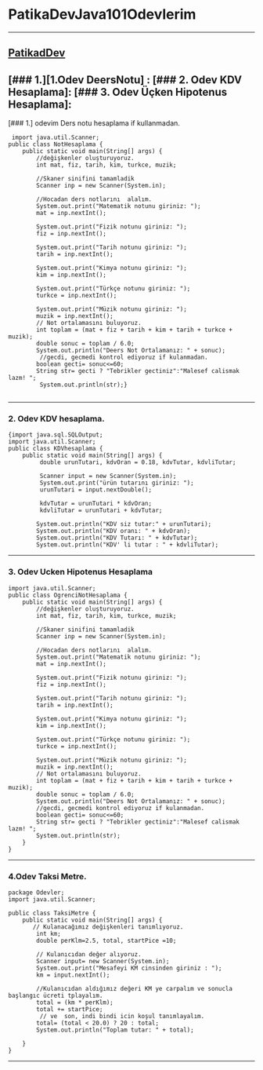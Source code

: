 # PatikaDevJava101Odevlerim
--------
[PatikadDev](www.patika.dev)
------------------------------------
[### 1.][1.Odev DeersNotu] : [### 2. Odev KDV Hesaplama]: [### 3. Odev Üçken Hipotenus Hesaplama]:  
-----------------------------------------

[### 1.] odevim Ders notu hesaplama if kullanmadan.
```
 import java.util.Scanner;
public class NotHesaplama {
    public static void main(String[] args) {
        //değişkenler oluşturuyoruz.
        int mat, fiz, tarih, kim, turkce, muzik;

        //Skaner sinifini tamamladik
        Scanner inp = new Scanner(System.in);

        //Hocadan ders notlarını  alalım.
        System.out.print("Matematik notunu giriniz: ");
        mat = inp.nextInt();

        System.out.print("Fizik notunu giriniz: ");
        fiz = inp.nextInt();

        System.out.print("Tarih notunu giriniz: ");
        tarih = inp.nextInt();

        System.out.print("Kimya notunu giriniz: ");
        kim = inp.nextInt();

        System.out.print("Türkçe notunu giriniz: ");
        turkce = inp.nextInt();

        System.out.print("Müzik notunu giriniz: ");
        muzik = inp.nextInt();
        // Not ortalamasını buluyoruz.
        int toplam = (mat + fiz + tarih + kim + tarih + turkce + muzik);
        double sonuc = toplam / 6.0;
        System.out.println("Deers Not Ortalamanız: " + sonuc);
         //gecdi, gecmedi kontrol ediyoruz if kulanmadan.
        boolean gecti= sonuc<=60;
        String str= gecti ? "Tebrikler gectiniz":"Malesef calismak lazm! ";
         System.out.println(str);}
    
```
-------------------------------------------------------------------------------------

### 2. Odev KDV hesaplama.

``` java.
{import java.sql.SQLOutput;
import java.util.Scanner;
public class KDVhesaplama {
    public static void main(String[] args) {
         double urunTutari, kdvOran = 0.18, kdvTutar, kdvliTutar;

         Scanner input = new Scanner(System.in);
         System.out.print("ürün tutarını giriniz: ");
         urunTutari = input.nextDouble();

         kdvTutar = urunTutari * kdvOran;
         kdvliTutar = urunTutari + kdvTutar;

        System.out.println("KDV siz tutar:" + urunTutari);
        System.out.println("KDV oranı: " + kdvOran);
        System.out.println("KDV Tutarı: " + kdvTutar);
        System.out.println("KDV' li tutar : " + kdvliTutar);  

```
----------------------------------------------------------------------------------------
### 3. Odev  Ucken Hipotenus Hesaplama
```
import java.util.Scanner;
public class OgrenciNotHesaplama {
    public static void main(String[] args) {
        //değişkenler oluşturuyoruz.
        int mat, fiz, tarih, kim, turkce, muzik;

        //Skaner sinifini tamamladik
        Scanner inp = new Scanner(System.in);

        //Hocadan ders notlarını  alalım.
        System.out.print("Matematik notunu giriniz: ");
        mat = inp.nextInt();

        System.out.print("Fizik notunu giriniz: ");
        fiz = inp.nextInt();

        System.out.print("Tarih notunu giriniz: ");
        tarih = inp.nextInt();

        System.out.print("Kimya notunu giriniz: ");
        kim = inp.nextInt();

        System.out.print("Türkçe notunu giriniz: ");
        turkce = inp.nextInt();

        System.out.print("Müzik notunu giriniz: ");
        muzik = inp.nextInt();
        // Not ortalamasını buluyoruz.
        int toplam = (mat + fiz + tarih + kim + tarih + turkce + muzik);
        double sonuc = toplam / 6.0;
        System.out.println("Deers Not Ortalamanız: " + sonuc);
        //gecdi, gecmedi kontrol ediyoruz if kulanmadan.
        boolean gecti= sonuc<=60;
        String str= gecti ? "Tebrikler gectiniz":"Malesef calismak lazm! ";
        System.out.println(str);
    }
}
```
-----------------------------------------------------------------------------------
### 4.Odev Taksi Metre.
```
package Odevler;
import java.util.Scanner;

public class TaksiMetre {
    public static void main(String[] args) {
       // Kulanacağımız değişkenleri tanımlıyoruz.
        int km;
        double perKlm=2.5, total, startPice =10;

        // Kulanıcıdan değer alıyoruz.
        Scanner input= new Scanner(System.in);
        System.out.print("Mesafeyi KM cinsinden giriniz : ");
        km = input.nextInt();

        //Kulanıcıdan aldığımız değeri KM ye carpalım ve sonucla başlangıc ücreti tplayalım.
        total = (km * perKlm);
        total += startPice;
         // ve  son, indi bindi icin koşul tanımlayalım.
        total= (total < 20.0) ? 20 : total;
        System.out.println("Toplam tutar: " + total);

    }
}
```
-------------------------------------------------------------------------------
